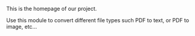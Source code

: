 This is the homepage of our project.

Use this module to convert different file types such PDF to text, or PDF to image, etc...